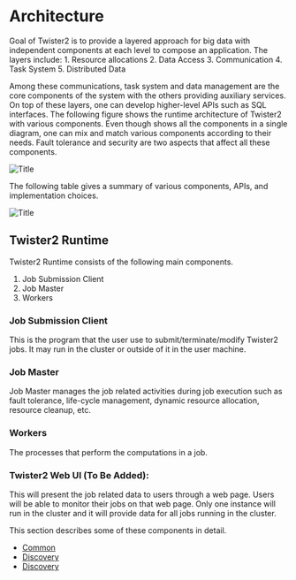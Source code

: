# Architecture

Goal of Twister2 is to provide a layered approach for big data with independent components at each level to compose an application. The layers include: 1. Resource allocations 2. Data Access 3. Communication 4. Task System 5. Distributed Data

Among these communications, task system and data management are the core components of the system with the others providing auxiliary services. On top of these layers, one can develop higher-level APIs such as SQL interfaces. The following figure shows the runtime architecture of Twister2 with various components. Even though shows all the components in a single diagram, one can mix and match various components according to their needs. Fault tolerance and security are two aspects that affect all these components.

![Title](https://github.com/DSC-SPIDAL/twister2/tree/39dfd3e2a3e2b9057cee091a96fc929466d593cc/docs/images/tws_architecture.png?raw=true)

The following table gives a summary of various components, APIs, and implementation choices.

![Title](https://github.com/DSC-SPIDAL/twister2/tree/39dfd3e2a3e2b9057cee091a96fc929466d593cc/docs/images/twister2_architecture.png?raw=true)

## Twister2 Runtime

Twister2 Runtime consists of the following main components.

1. Job Submission Client
2. Job Master
3. Workers

### Job Submission Client

This is the program that the user use to submit/terminate/modify Twister2 jobs. It may run in the cluster or outside of it in the user machine.

### Job Master

Job Master manages the job related activities during job execution such as fault tolerance, life-cycle management, dynamic resource allocation, resource cleanup, etc.

### Workers

The processes that perform the computations in a job.

### Twister2 Web UI \(To Be Added\):

This will present the job related data to users through a web page. Users will be able to monitor their jobs on that web page. Only one instance will run in the cluster and it will provide data for all jobs running in the cluster.

This section describes some of these components in detail.

* [Common](common/logging.md)
* [Discovery](discovery/worker-discovery.md)
* [Discovery](job-master/job-master.md)
